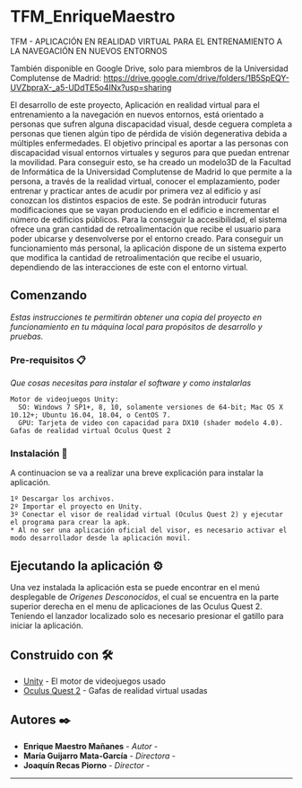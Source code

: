 # TFM_EnriqueMaestro
TFM - APLICACIÓN EN REALIDAD VIRTUAL PARA EL  ENTRENAMIENTO A LA NAVEGACIÓN EN NUEVOS  ENTORNOS

También disponible en Google Drive, solo para miembros de la Universidad Complutense de Madrid: https://drive.google.com/drive/folders/1B5SpEQY-UVZbpraX-_a5-UDdTE5o4INx?usp=sharing

El desarrollo de este proyecto, Aplicación en realidad virtual para el entrenamiento a la navegación en nuevos entornos, está orientado a personas que sufren alguna discapacidad visual, desde ceguera completa a personas que tienen algún tipo de pérdida de visión degenerativa debida a múltiples enfermedades.
El objetivo principal es aportar a las personas con discapacidad visual entornos virtuales y seguros para que puedan entrenar la movilidad. Para conseguir esto, se ha creado un modelo3D de la Facultad de Informática de la Universidad Complutense de Madrid lo que permite a la persona, a través de la realidad virtual, conocer el emplazamiento, poder entrenar y practicar antes de acudir por primera vez al edificio y así conozcan los distintos espacios de este. Se 
podrán introducir futuras modificaciones que se vayan produciendo en el edificio e incrementar el número de edificios públicos. 
Para la conseguir la accesibilidad, el sistema ofrece una gran cantidad de retroalimentación que recibe el usuario para poder ubicarse y desenvolverse por el entorno creado. Para conseguir un funcionamiento más personal, la aplicación dispone de un sistema experto que modifica la cantidad de retroalimentación que recibe el usuario, dependiendo de las interacciones de este con el entorno virtual.

## Comenzando

_Estas instrucciones te permitirán obtener una copia del proyecto en funcionamiento en tu máquina local para propósitos de desarrollo y pruebas._

### Pre-requisitos 📋

_Que cosas necesitas para instalar el software y como instalarlas_

```
Motor de videojuegos Unity:
  SO: Windows 7 SP1+, 8, 10, solamente versiones de 64-bit; Mac OS X 10.12+; Ubuntu 16.04, 18.04, o CentOS 7.
  GPU: Tarjeta de video con capacidad para DX10 (shader modelo 4.0).
Gafas de realidad virtual Oculus Quest 2
```

### Instalación 🔧

A continuacion se va a realizar una breve explicación para instalar la aplicación.

```
1º Descargar los archivos.
2º Importar el proyecto en Unity.
3º Conectar el visor de realidad virtual (Oculus Quest 2) y ejecutar el programa para crear la apk.
* Al no ser una aplicación oficial del visor, es necesario activar el modo desarrollador desde la aplicación movil.
```

## Ejecutando la aplicación ⚙️

Una vez instalada la aplicación esta se puede encontrar en el menú desplegable de _Origenes Desconocidos_, el cual se encuentra en la parte superior derecha en el menu de aplicaciones de las Oculus Quest 2. Teniendo el lanzador localizado solo es necesario presionar el gatillo para iniciar la aplicación.

## Construido con 🛠️

* [Unity](https://docs.unity3d.com/Manual/index.html) - El motor de videojuegos usado
* [Oculus Quest 2](https://maven.apache.org/) - Gafas de realidad virtual usadas

## Autores ✒️

* **Enrique Maestro Mañanes** - *Autor* - 
* **María Guijarro Mata-García** - *Directora* - 
* **Joaquín Recas Piorno** - *Director* - 

---
